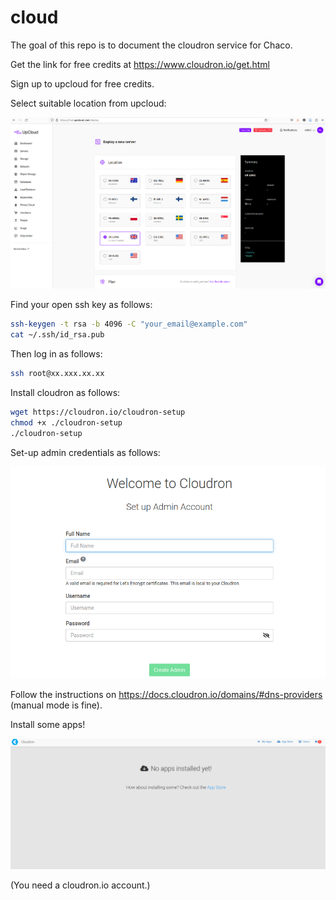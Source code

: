 
<!-- README.md is generated from README.Rmd. Please edit that file -->

# cloud

<!-- badges: start -->
<!-- badges: end -->

The goal of this repo is to document the cloudron service for Chaco.

Get the link for free credits at <https://www.cloudron.io/get.html>

Sign up to upcloud for free credits.

Select suitable location from upcloud:

![](images/paste-1.png)

Find your open ssh key as follows:

``` bash
ssh-keygen -t rsa -b 4096 -C "your_email@example.com"
cat ~/.ssh/id_rsa.pub
```

Then log in as follows:

``` bash
ssh root@xx.xxx.xx.xx
```

Install cloudron as follows:

``` bash
wget https://cloudron.io/cloudron-setup
chmod +x ./cloudron-setup
./cloudron-setup 
```

Set-up admin credentials as follows:

![](images/paste-2.png)

Follow the instructions on
<https://docs.cloudron.io/domains/#dns-providers> (manual mode is fine).

Install some apps!

![](images/paste-3.png)

(You need a cloudron.io account.)

&#10;
<!-- Long term the plan is to host cloudron on premises but for the purposes of testing a test server was set-up on Ubuntu 20.04 as follows, based on instructions from [Hetzner](https://community.hetzner.com/tutorials/howto-hcloud-cli): 
&#10;::: {.cell}
&#10;```{.bash .cell-code}
gh repo create chapeltowncohousing/cloud # create the repo with GitHub's CLI tool
sudo apt install hcloud # install hetzner cloud CLI tool
hcloud context create chaco # message: Context chaco created and activated
```
&#10;:::
&#10;::: {.cell}
&#10;```{.bash .cell-code}
hcloud context list
```
:::
&#10;::: {.cell}
&#10;```{.bash .cell-code}
hcloud server-type list
```
:::
&#10;
Launch the server as follows:
&#10;
::: {.cell}
&#10;```{.bash .cell-code}
hcloud server create --image ubuntu-20.04 --type cx41 --name chaco
```
:::
&#10;
-->

